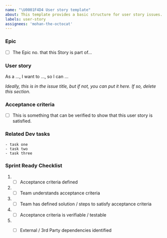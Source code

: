 ```yaml
---
name: "\U0001F4D4 User story template"
about: This template provides a basic structure for user story issues.
labels: user-story
assignees: 'mohan-the-octocat'
---
```


### Epic
- [ ] The Epic no. that this Story is part of...

### User story
As a ..., I want to ..., so I can ...

*Ideally, this is in the issue title, but if not, you can put it here. If so, delete this section.*

### Acceptance criteria
- [ ] This is something that can be verified to show that this user story is satisfied.

### Related Dev tasks
```task list
- task one
- task two
- task three
```

### Sprint Ready Checklist 
1. - [ ] Acceptance criteria defined 
2. - [ ] Team understands acceptance criteria 
3. - [ ] Team has defined solution / steps to satisfy acceptance criteria 
4. - [ ] Acceptance criteria is verifiable / testable 
5. - [ ] External / 3rd Party dependencies identified 

